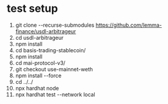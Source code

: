 # test setup
1. git clone --recurse-submodules https://github.com/lemma-finance/usdl-arbitrageur
2. cd usdl-arbitrageur
3. npm install
4. cd basis-trading-stablecoin/
5. npm install
6. cd mai-protocol-v3/
7. git checkout use-mainnet-weth
8. npm install --force
9. cd ../../
10. npx hardhat node
11. npx hardhat test --network local

